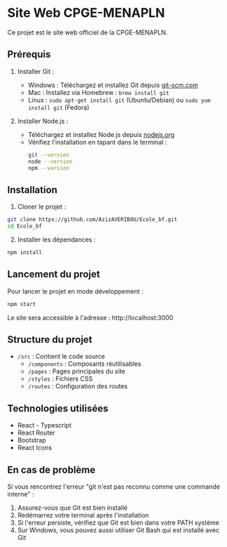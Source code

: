 # Site Web CPGE-MENAPLN

Ce projet est le site web officiel de la CPGE-MENAPLN.

## Prérequis

1. Installer Git :
   - Windows : Téléchargez et installez Git depuis [git-scm.com](https://git-scm.com/download/win)
   - Mac : Installez via Homebrew : `brew install git`
   - Linux : `sudo apt-get install git` (Ubuntu/Debian) ou `sudo yum install git` (Fedora)

2. Installer Node.js :
   - Téléchargez et installez Node.js depuis [nodejs.org](https://nodejs.org/)
   - Vérifiez l'installation en tapant dans le terminal :
     ```bash
     git --version
     node --version
     npm --version
     ```

## Installation

1. Cloner le projet :
```bash
git clone https://github.com/AzizAVERIBOU/Ecole_bf.git
cd Ecole_bf
```

2. Installer les dépendances :
```bash
npm install
```

## Lancement du projet

Pour lancer le projet en mode développement :
```bash
npm start
```

Le site sera accessible à l'adresse : http://localhost:3000

## Structure du projet

- `/src` : Contient le code source
  - `/components` : Composants réutilisables
  - `/pages` : Pages principales du site
  - `/styles` : Fichiers CSS
  - `/routes` : Configuration des routes

## Technologies utilisées

- React - Typescript
- React Router
- Bootstrap
- React Icons

## En cas de problème

Si vous rencontrez l'erreur "git n'est pas reconnu comme une commande interne" :
1. Assurez-vous que Git est bien installé
2. Redémarrez votre terminal après l'installation
3. Si l'erreur persiste, vérifiez que Git est bien dans votre PATH système
4. Sur Windows, vous pouvez aussi utiliser Git Bash qui est installé avec Git
